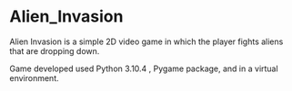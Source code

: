 # Alien_Invasion
Alien Invasion is a simple 2D video game in which the player fights aliens that are dropping down.

Game developed used Python 3.10.4 , Pygame package, and in a virtual environment. 
